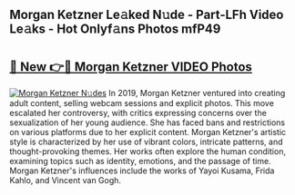 ## Morgan Ketzner Le𝚊ked N𝚞de - Part-LFh Video Le𝚊ks - Hot Onlyf𝚊ns Photos mfP49

# <h2><a href="http://ab64120.deff.icu/?id=Morgan+Ketzner">🔗 New 👉🔴 Morgan Ketzner VIDEO Photos</a></h2>

[![Morgan Ketzner N𝚞des](https://i.imgur.com/rIISA9y.gif)](http://ab64120.deff.icu/?id=Morgan+Ketzner)
In 2019, Morgan Ketzner ventured into creating adult content, selling webcam sessions and explicit photos. This move escalated her controversy, with critics expressing concerns over the sexualization of her young audience. She has faced bans and restrictions on various platforms due to her explicit content. Morgan Ketzner's artistic style is characterized by her use of vibrant colors, intricate patterns, and thought-provoking themes. Her works often explore the human condition, examining topics such as identity, emotions, and the passage of time. Morgan Ketzner's influences include the works of Yayoi Kusama, Frida Kahlo, and Vincent van Gogh.
